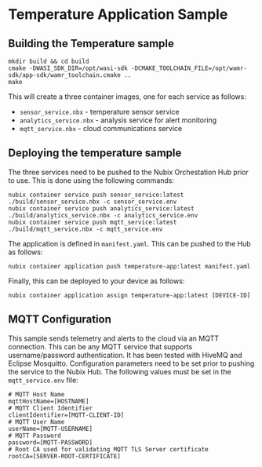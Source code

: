 Temperature Application Sample
=============

## Building the Temperature sample
```
mkdir build && cd build
cmake -DWASI_SDK_DIR=/opt/wasi-sdk -DCMAKE_TOOLCHAIN_FILE=/opt/wamr-sdk/app-sdk/wamr_toolchain.cmake ..
make
```

This will create a three container images, one for each service as follows:
- `sensor_service.nbx` - temperature sensor service
- `analytics_service.nbx` - analysis service for alert monitoring
- `mqtt_service.nbx` - cloud communications service



## Deploying the temperature sample
The three services need to be pushed to the Nubix Orchestation Hub prior to use.  This is done using the following commands:
```
nubix container service push sensor_service:latest ./build/sensor_service.nbx -c sensor_service.env
nubix container service push analytics_service:latest ./build/analytics_service.nbx -c analytics_service.env
nubix container service push mqtt_service:latest ./build/mqtt_service.nbx -c mqtt_service.env

```

The application is defined in `manifest.yaml`.  This can be pushed to the Hub as follows:
```
nubix container application push temperature-app:latest manifest.yaml
```

Finally, this can be deployed to your device as follows:
```
nubix container application assign temperature-app:latest [DEVICE-ID]
```




## MQTT Configuration
This sample sends telemetry and alerts to the cloud via an MQTT connection.  This can be any MQTT service that supports username/password authentication.  It has been tested with HiveMQ and Eclipse Mosquitto.  Configuration parameters need to be set prior to pushing the service to the Nubix Hub.  The following values must be set in the `mqtt_service.env` file:
```
# MQTT Host Name
mqttHostName=[HOSTNAME]
# MQTT Client Identifier
clientIdentifier=[MQTT-CLIENT-ID]
# MQTT User Name
userName=[MQTT-USERNAME]
# MQTT Password
password=[MQTT-PASSWORD]
# Root CA used for validating MQTT TLS Server certificate
rootCA=[SERVER-ROOT-CERTIFICATE]
```
